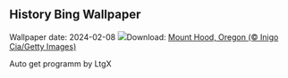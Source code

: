 ## History Bing Wallpaper
Wallpaper date: 2024-02-08
![](https://www.bing.com/th?id=OHR.MtHoodOregon_EN-IN0378754040_UHD.jpg&w=1000)Download: [Mount Hood, Oregon (© Inigo Cia/Getty Images)](https://www.bing.com/th?id=OHR.MtHoodOregon_EN-IN0378754040_UHD.jpg)

Auto get programm by LtgX

